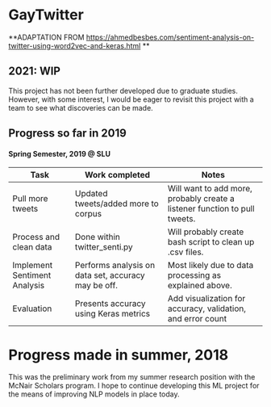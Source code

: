 # GayTwitter
**ADAPTATION FROM https://ahmedbesbes.com/sentiment-analysis-on-twitter-using-word2vec-and-keras.html **

## 2021: WIP
This project has not been further developed due to graduate studies. However, with some interest, I would be eager to revisit this project with a team to see what discoveries can be made. 

## Progress so far in 2019 

#### Spring Semester, 2019 @ SLU

Task | Work completed | Notes
------| ---------------| ---------
Pull more tweets | Updated tweets/added more to corpus | Will want to add more, probably create a listener function to pull tweets.
Process and clean data | Done within twitter_senti.py | Will probably create bash script to clean up .csv files.
Implement Sentiment Analysis | Performs analysis on data set, accuracy may be off. | Most likely due to data processing as explained above.
Evaluation | Presents accuracy using Keras metrics | Add visualization for accuracy, validation, and error count


# Progress made in summer, 2018
This was the preliminary work from my summer research position with the McNair Scholars program. I hope to continue developing this ML project for the means of improving NLP models in place today.
